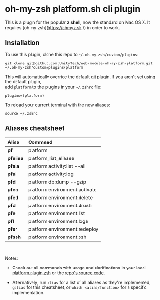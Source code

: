 # oh-my-zsh platform.sh cli plugin

This is a plugin for the popular **z shell**, now the standard on Mac OS X.  It requires [oh my zsh](https://ohmyz.sh
/) in order to work.

## Installation
To use this plugin, clone this repo to `~/.oh-my-zsh/custom/plugins`:
```shell script
git clone git@github.com:UnityTech/web-module-oh-my-zsh-platform.git ~/.oh-my-zsh/custom/plugins/platform
```
This will automatically override the default git plugin.
If you aren't yet using the default plugin,  
add `platform` to the plugins in your `~/.zshrc` file:
```shell script
plugins=(platform)
```
To reload your current terminal with the new aliases:
```shell script
source ~/.zshrc
```

## Aliases cheatsheet

| Alias         | Command                                                   |
|:--------------|:----------------------------------------------------------|
| **pf**        | platform                                                  |
| **pfalias**   | platform_list_aliases                                     |
| **pfala**     | platform activity:list --all                              |
| **pfal**      | platform activity:log                                     |
| **pfd**       | platform db:dump --gzip                                   |
| **pfea**      | platform environment:activate                             |
| **pfed**      | platform environment:delete                               |
| **pfd**       | platform environment:drush                                |
| **pfel**      | platform environment:list                                 |
| **pfl**       | platform environment:logs                                 |
| **pfer**      | platform environment:redeploy                             |
| **pfssh**     | platform environment:ssh                                  |
&nbsp;

Notes:

* Check out all commands with usage and clarifications in your local
[platform.plugin.zsh](./platform.plugin.zsh) or the
[repo's source code](https://github.com/UnityTech/web-module-oh-my-zsh-platform).  

* Alternatively, run `alias` for a list of all aliases as they're implemented,
`galias` for this cheatsheet, or `which <alias/function>` for a specific implementation.

